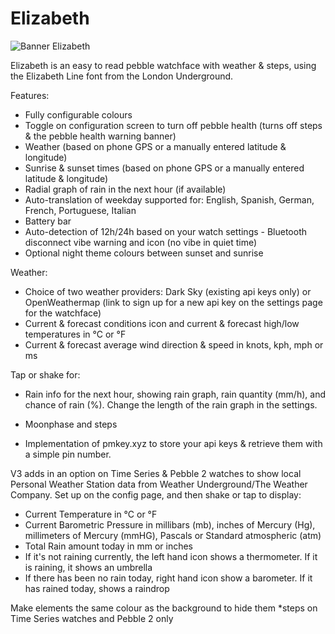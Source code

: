 # Elizabeth
![Banner Elizabeth](https://user-images.githubusercontent.com/39700835/183258123-45612506-ca07-4eff-bf98-44bef5031de2.png)


Elizabeth is an easy to read pebble watchface with weather & steps, using the Elizabeth Line font from the London Underground. 

Features:
- Fully configurable colours
- Toggle on configuration screen to turn off pebble health (turns off steps & the pebble health warning banner)
- Weather (based on phone GPS or a manually entered latitude & longitude)
- Sunrise & sunset times (based on phone GPS or a manually entered latitude & longitude)
- Radial graph of rain in the next hour (if available)
- Auto-translation of weekday supported for: English, Spanish, German, French, Portuguese, Italian
- Battery bar
- Auto-detection of 12h/24h based on your watch settings - Bluetooth disconnect vibe warning and icon (no vibe in quiet time)
- Optional night theme colours between sunset and sunrise 

Weather:
- Choice of two weather providers: Dark Sky (existing api keys only) or OpenWeathermap (link to sign up for a new api key on the settings page for the watchface)
- Current & forecast conditions icon and current & forecast high/low temperatures in °C or °F
- Current & forecast average wind direction & speed in knots, kph, mph or ms

Tap or shake for:
- Rain info for the next hour, showing rain graph, rain quantity (mm/h), and chance of rain (%).  Change the length of the rain graph in the settings.
- Moonphase and steps

- Implementation of pmkey.xyz to store your api keys & retrieve them with a simple pin number.

V3 adds in an option on Time Series & Pebble 2 watches to show local Personal Weather Station data from Weather Underground/The Weather Company.  Set up on the config page, and then shake or tap to display:
- Current Temperature in °C or °F
- Current Barometric Pressure in millibars (mb), inches of Mercury (Hg), millimeters of Mercury (mmHG), Pascals or Standard atmospheric (atm)
- Total Rain amount today in mm or inches
- If it's not raining currently, the left hand icon shows a thermometer.  If it is raining, it shows an umbrella
- If there has been no rain today, right hand icon show a barometer.  If it has rained today, shows a raindrop

Make elements the same colour as the background to hide them
*steps on Time Series watches and Pebble 2 only
